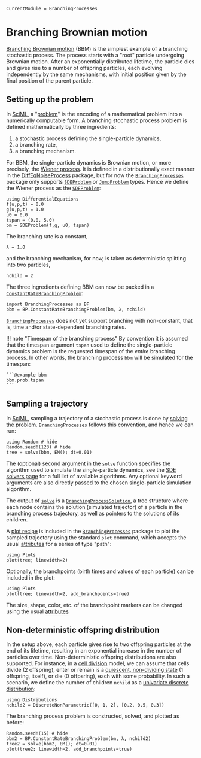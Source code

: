 ```@meta
CurrentModule = BranchingProcesses
```

# Branching Brownian motion

[Branching Brownian motion](https://wt.iam.uni-bonn.de/bovier/research/branching-brownian-motion/) (BBM) is the simplest example of a branching stochastic process. The process starts with a "root" particle undergoing Brownian motion. After an exponentially distributed lifetime, the particle dies and gives rise to a number of offspring particles, each evolving independently by the same mechanisms, with initial position given by the final position of the parent particle.

## Setting up the problem

In [SciML](https://docs.sciml.ai/Overview/stable/), a "[problem](https://docs.sciml.ai/SciMLBase/stable/interfaces/Problems/)" is the encoding of a mathematical problem into a numerically computable form. A branching stochastic process problem is defined mathematically by three ingredients:

1. a stochastic process defining the single-particle dynamics,
2. a branching rate,
3. a branching mechanism.

For BBM, the single-particle dynamics is Brownian motion, or more precisely, the [Wiener process](https://en.wikipedia.org/wiki/Wiener_process). It is defined in a distributionally exact manner in the [DiffEqNoiseProcess](https://docs.sciml.ai/DiffEqNoiseProcess/stable/) package, but for now the [`BranchingProcesses`](@ref) package only supports [`SDEProblem`](https://docs.sciml.ai/DiffEqDocs/stable/types/sde_types/) or [`JumpProblem`](https://docs.sciml.ai/JumpProcesses/stable/jump_types/#defining_jump_problem) types. Hence we define the Wiener process as the [`SDEProblem`](https://docs.sciml.ai/DiffEqDocs/stable/types/sde_types/):

```@example bbm
using DifferentialEquations
f(u,p,t) = 0.0
g(u,p,t) = 1.0
u0 = 0.0
tspan = (0.0, 5.0)
bm = SDEProblem(f,g, u0, tspan)
```

The branching rate is a constant,

```@example bbm
λ = 1.0
```

and the branching mechanism, for now, is taken as deterministic splitting into two particles,

```@example bbm
nchild = 2
```

The three ingredients defining BBM can now be packed in a [`ConstantRateBranchingProblem`](@ref):

```@example bbm
import BranchingProcesses as BP
bbm = BP.ConstantRateBranchingProblem(bm, λ, nchild)
```

[`BranchingProcesses`](@ref) does not yet support branching with non-constant, that is, time and/or state-dependent branching rates.

!!! note "Timespan of the branching process"
    By convention it is assumed that the timespan argument `tspan` used to define the single-particle dynamics problem is the requested timespan of the *entire* branching process. In other words, the branching process `bbm` will be simulated for the timespan:

    ```@example bbm
    bbm.prob.tspan
    ```

## Sampling a trajectory

In [SciML](https://docs.sciml.ai/Overview/stable/), sampling a trajectory of a stochastic process is done by [solving the problem](https://docs.sciml.ai/DiffEqDocs/stable/basics/overview/#Solving-the-Problems). [`BranchingProcesses`](@ref) follows this convention, and hence we can run:

```@example bbm
using Random # hide
Random.seed!(123) # hide
tree = solve(bbm, EM(); dt=0.01)
```

The (optional) second argument in the [`solve`](@ref) function specifies the algorithm used to simulate the single-particle dynamics, see the [SDE solvers page](https://docs.sciml.ai/DiffEqDocs/stable/solvers/sde_solve/) for a full list of available algorithms. Any optional keyword arguments are also directly passed to the chosen single-particle simulation algorithm.

The output of [`solve`](@ref) is a [`BranchingProcessSolution`](@ref), a tree structure where each node contains the solution (simulated trajector) of a particle in the branching process trajectory, as well as pointers to the solutions of its children.

A [plot recipe](https://docs.juliaplots.org/latest/recipes/) is included in the [`BranchingProcesses`](@ref) package to plot the sampled trajectory using the standard `plot` command, which accepts the usual [attributes](https://docs.juliaplots.org/latest/generated/attributes_series/) for a series of type "path":

```@example bbm
using Plots
plot(tree; linewidth=2)
```

Optionally, the branchpoints (birth times and values of each particle) can be included in the plot:

```@example bbm
using Plots
plot(tree; linewidth=2, add_branchpoints=true)
```

The size, shape, color, etc. of the branchpoint markers can be changed using the usual [attributes](https://docs.juliaplots.org/latest/generated/attributes_series/)

## Non-deterministic offspring distribution

In the setup above, each particle gives rise to two offspring particles at the end of its lifetime, resulting in an exponential increase in the number of particles over time. Non-deterministic offspring distributions are also supported. For instance, in a [cell division](https://en.wikipedia.org/wiki/Cell_cycle) model, we can assume that cells divide (2 offspring), enter or remain is a [quiescent, non-dividing state](https://en.wikipedia.org/wiki/G0_phase) (1 offspring, itself), or die (0 offpsring), each with some probability. In such a scenario, we define the number of children `nchild` as a [univariate discrete distribution](https://juliastats.org/Distributions.jl/stable/univariate/#Discrete-Distributions):

```@example bbm
using Distributions
nchild2 = DiscreteNonParametric([0, 1, 2], [0.2, 0.5, 0.3])
```

The branching process problem is constructed, solved, and plotted as before:

```@example bbm
Random.seed!(15) # hide
bbm2 = BP.ConstantRateBranchingProblem(bm, λ, nchild2)
tree2 = solve(bbm2, EM(); dt=0.01)
plot(tree2; linewidth=2, add_branchpoints=true)
```